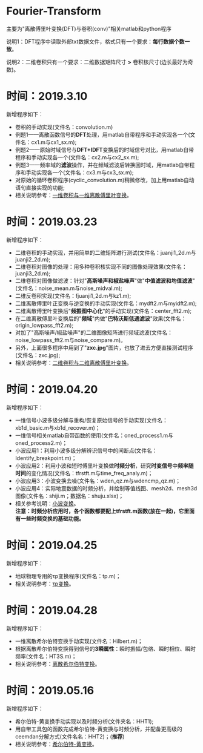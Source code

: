 # Fourier-Transform
主要为"离散傅里叶变换(DFT)与卷积(conv)"相关matlab和python程序

说明1：DFT程序中读取外部txt数据文件，格式只有一个要求：**每行数据个数一致**。       

说明2：二维卷积只有一个要求：二维数据矩阵尺寸 **>** 卷积核尺寸(边长最好为奇数)。

# 时间：2019.3.10
新增程序如下：
- 卷积的手动实现(文件名：convolution.m)   
- 例题1——离散函数信号的**DFT**处理，用matlab自带程序和手动实现各一个(文件名：cx1.m与cx1_sx.m);   
- 例题2——原始时域信号与**DFT+IDFT**变换后的时域信号对比，用matlab自带程序和手动实现各一个(文件名：cx2.m与cx2_sx.m);      
- 例题3——频率域的**滤波**操作，并在频域滤波后转换回时域，用matlab自带程序和手动实现各一个(文件名：cx3.m与cx3_sx.m);
- 对原始的循环卷积程序(cyclic_convolution.m)稍微修改，加上用matlab自动语句直接实现的功能;
- 相关说明参考：[一维卷积与一维离散傅里叶变换](https://www.jianshu.com/nb/35397386)。


# 时间：2019.03.23
新增程序如下：
- 二维卷积的手动实现，并用简单的二维矩阵进行测试(文件名：juanji1_2d.m与juanji2_2d.m);
- 二维卷积对图像的处理：用多种卷积核实现不同的图像处理效果(文件名：juanji3_2d.m);
- 二维卷积对图像做滤波：针对"**高斯噪声和椒盐噪声**"做"**中值滤波和均值滤波**"(文件名：noise_mean.m与noise_midval.m);
- 二维反卷积实现(文件名：fjuanji1_2d.m与kz1.m);
- 二维离散傅里叶正变换与逆变换的手动实现(文件名：mydft2.m与myidft2.m);
- 二维离散傅里叶变换后"**频振图中心化**"的手动实现(文件名：center_fft2.m);
- 在二维离散傅里叶变换后的"**频域**"内做"**巴特沃斯低通滤波**"效果(文件名：origin_lowpass_fft2.m);
- 对加了"高斯噪声/椒盐噪声"的二维图像矩阵进行频域滤波(文件名：noise_lowpass_fft2.m与noise_compare.m)。
- 另外，上面很多程序中用到了"**zxc.jpg**"图片，也放了进去方便直接测试程序(文件名：zxc.jpg);
- 相关说明参考：[二维卷积与二维离散傅里叶变换](https://www.jianshu.com/nb/35397386)。


# 时间：2019.04.20
新增程序如下：
- 一维信号小波多级分解与重构/恢复原始信号的手动实现(文件名：xb1d_basic.m与xb1d_recover.m)；
- 一维信号相关matlab自带函数的使用(文件名：oned_process1.m与oned_process2.m)；
- 小波应用1：利用小波多级分解辨识信号中的间断点(文件名：Identify_breakpoint.m)；
- 小波应用2：利用小波和短时傅里叶变换做**时频分析**，研究**时变信号**中**频率随时间**的变化情况(文件名：tfrstft.m与time_freq_analy.m)；
- 小波应用3：小波变换去噪(文件名：wden_qz.m与wdencmp_qz.m)；
- 小波应用4：实际地震数据的时频分析，并绘制等值线图、mesh2d、mesh3d图像(文件名：shiji.m；数据名：shuju.xlsx)；
- 相关参考说明：[小波变换](https://www.jianshu.com/nb/35397386)。     
**注意：时频分析应用时，各个函数都要配上tfrstft.m函数(放在一起)，它里面有一些时频变换的基础功能。**


# 时间：2019.04.25
新增程序如下：
- 地球物理专用的τp变换程序(文件名：tp.m)；
- 相关说明参考：[τp变换](https://www.jianshu.com/p/4439a1cb5c35)。


# 时间：2019.04.28
新增程序如下：
- 一维离散希尔伯特变换手动实现(文件名：Hilbert.m)；
- 根据离散希尔伯特变换得到信号的**3瞬属性**：瞬时振幅/包络、瞬时相位、瞬时频率(文件名：HT3S.m)；
- 相关说明参考：[离散希尔伯特变换](https://www.jianshu.com/p/b591d95ae80b)。


# 时间：2019.05.16
新增程序如下：
- 希尔伯特-黄变换手动实现以及时频分析(文件夹名：HHT1);
- 用自带工具包的函数完成希尔伯特-黄变换与时频分析，并配备更高级的ceemdan分解方式(文件名名：HHT2)；(**推荐**)
- 相关说明参考：[希尔伯特-黄变换](https://www.jianshu.com/p/3363abb64f32)。
